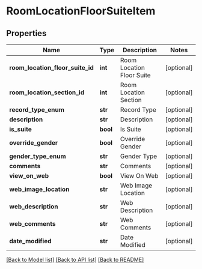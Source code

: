 # RoomLocationFloorSuiteItem

## Properties
Name | Type | Description | Notes
------------ | ------------- | ------------- | -------------
**room_location_floor_suite_id** | **int** | Room Location Floor Suite | [optional] 
**room_location_section_id** | **int** | Room Location Section | [optional] 
**record_type_enum** | **str** | Record Type | [optional] 
**description** | **str** | Description | [optional] 
**is_suite** | **bool** | Is Suite | [optional] 
**override_gender** | **bool** | Override Gender | [optional] 
**gender_type_enum** | **str** | Gender Type | [optional] 
**comments** | **str** | Comments | [optional] 
**view_on_web** | **bool** | View On Web | [optional] 
**web_image_location** | **str** | Web Image Location | [optional] 
**web_description** | **str** | Web Description | [optional] 
**web_comments** | **str** | Web Comments | [optional] 
**date_modified** | **str** | Date Modified | [optional] 

[[Back to Model list]](../README.md#documentation-for-models) [[Back to API list]](../README.md#documentation-for-api-endpoints) [[Back to README]](../README.md)


